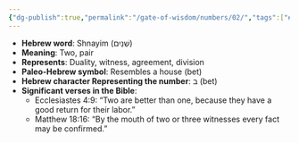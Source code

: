 ```yaml
---
{"dg-publish":true,"permalink":"/gate-of-wisdom/numbers/02/","tags":["#GateWisdom","Numbers","N"]}
---
```



- **Hebrew word**: Shnayim (שְׁנַיִם)
- **Meaning**: Two, pair
- **Represents**: Duality, witness, agreement, division
- **Paleo-Hebrew symbol**: Resembles a house (bet)
- **Hebrew character Representing the number**: ב (bet)
- **Significant verses in the Bible**:
  - Ecclesiastes 4:9: “Two are better than one, because they have a good return for their labor.”
  - Matthew 18:16: “By the mouth of two or three witnesses every fact may be confirmed.”

